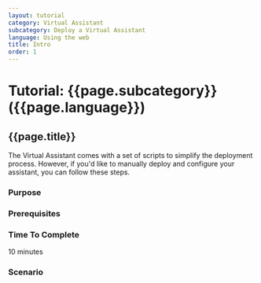 ```yaml
---
layout: tutorial
category: Virtual Assistant
subcategory: Deploy a Virtual Assistant
language: Using the web
title: Intro
order: 1
---
```


# Tutorial: {{page.subcategory}} ({{page.language}})
## {{page.title}}
The Virtual Assistant comes with a set of scripts to simplify the deployment process. However, if you'd like to manually deploy and configure your assistant, you can follow these steps.

### Purpose

### Prerequisites


### Time To Complete
10 minutes

### Scenario
